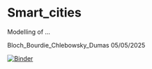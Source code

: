 # Smart_cities
Modelling of ...

Bloch_Bourdie_Chlebowsky_Dumas 
05/05/2025

[![Binder](https://mybinder.org/badge_logo.svg)](https://mybinder.org/v2/gh/leabourdie/Smart_cities/HEAD?urlpath=lab/tree/Smart_cities.ipynb) 
 
